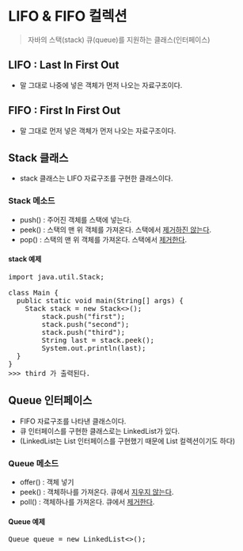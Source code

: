 # LIFO & FIFO 컬렉션
> 자바의 스택(stack) 큐(queue)를 지원하는 클래스(인터페이스)

## LIFO : Last In First Out
* 말 그대로 나중에 넣은 객체가 먼저 나오는 자료구조이다.

## FIFO : First In First Out
* 말 그대로 먼저 넣은 객체가 먼저 나오는 자료구조이다.

## Stack 클래스
* stack 클래스는 LIFO 자료구조를 구현한 클래스이다.

### Stack 메소드
* push() : 주어진 객체를 스택에 넣는다.
* peek() : 스택의 맨 위 객체를 가져온다. 스택에서 <u>제거하진 않는다</u>.
* pop() : 스택의 맨 위 객체를 가져온다. 스택에서 <u>제거한다</u>.

#### stack 예제
<pre>
import java.util.Stack;

class Main {
  public static void main(String[] args) {
    Stack<String> stack = new Stack<>();
        stack.push("first");
        stack.push("second");
        stack.push("third");
        String last = stack.peek();
        System.out.println(last);
  }
}
>>> third 가 출력된다.
</pre>

## Queue 인터페이스
* FIFO 자료구조를 나타낸 클래스이다.
* 큐 인터페이스를 구현한 클래스로는 LinkedList가 있다.
* (LinkedList는 List 인터페이스를 구현했기 때문에 List 컬렉션이기도 하다)

### Queue 메소드
* offer() : 객체 넣기
* peek() : 객체하나를 가져온다. 큐에서 <u>지우지 않는다</u>.
* poll() : 객체하나를 가져온다. 큐에서 <u>제거한다</u>.

#### Queue 예제
<pre>
Queue<Type> queue = new LinkedList<>();
</pre>
